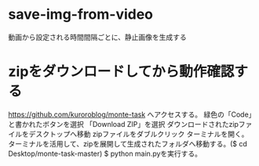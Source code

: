 # save-img-from-video
動画から設定される時間間隔ごとに、静止画像を生成する

# zipをダウンロードしてから動作確認する
https://github.com/kuroroblog/monte-task へアクセスする。
緑色の「Code」と書かれたボタンを選択
「Download ZIP」を選択
ダウンロードされたzipファイルをデスクトップへ移動
zipファイルをダブルクリック
ターミナルを開く。
ターミナルを活用して、zipを展開して生成されたフォルダへ移動する。($ cd Desktop/monte-task-master)
$ python main.pyを実行する。
